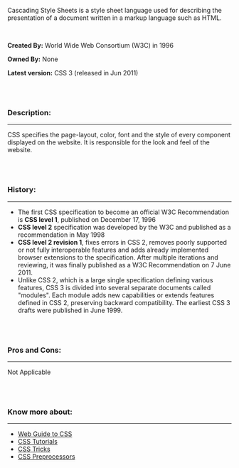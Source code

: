 Cascading Style Sheets is a style sheet language used for describing the presentation of a document written in a markup language such as HTML.

<br>

**Created By:** World Wide Web Consortium (W3C) in 1996

**Owned By:** None

**Latest version:** CSS 3 (released in Jun 2011) 

<br><br>

### **Description:**

---

CSS specifies the page-layout, color, font and the style of every component displayed on the website. It is responsible for the look and feel of the website.

<br><br>

### **History:**

---

- The first CSS specification to become an official W3C Recommendation is **CSS level 1**, published on December 17, 1996
- **CSS level 2** specification was developed by the W3C and published as a recommendation in May 1998
- **CSS level 2 revision 1**, fixes errors in CSS 2, removes poorly supported or not fully interoperable features and adds already implemented browser extensions to the specification. After multiple iterations and reviewing, it was finally published as a W3C Recommendation on 7 June 2011.
- Unlike CSS 2, which is a large single specification defining various features, CSS 3 is divided into several separate documents called "modules". Each module adds new capabilities or extends features defined in CSS 2, preserving backward compatibility. The earliest CSS 3 drafts were published in June 1999.

<br><br>

### **Pros and Cons:**

---

Not Applicable
	
<br><br>

### **Know more about:**

---

- [Web Guide to CSS](https://developer.mozilla.org/en-US/docs/Web/CSS)
- [CSS Tutorials](https://www.tutorialspoint.com/css/index.htm)
- [CSS Tricks](https://css-tricks.com/)
- [CSS Preprocessors](https://htmlmag.com/article/an-introduction-to-css-preprocessors-sass-less-stylus)



